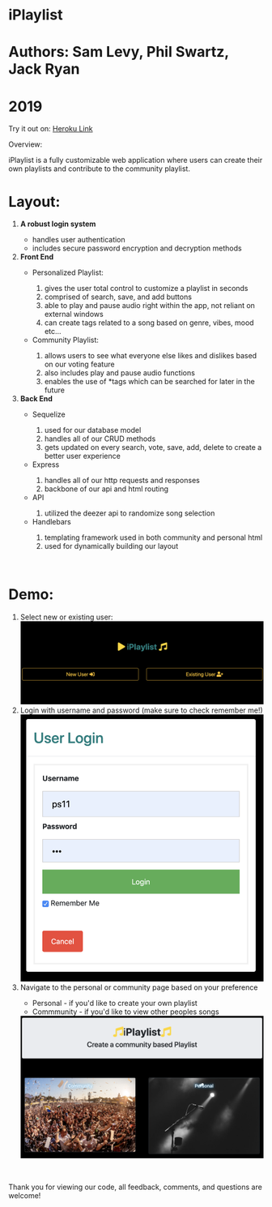 # iPlaylist

# Authors: Sam Levy, Phil Swartz, Jack Ryan
# 2019

Try it out on: 
[Heroku Link](https://fierce-temple-77564.herokuapp.com/)

Overview:

iPlaylist is a fully customizable web application where users can create their own playlists and contribute to the community playlist.


<h1>Layout:</h1>
   
<ol>
<li><strong>A robust login system</strong></li>
   <ul>
      <li>handles user authentication</li>
      <li>includes secure password encryption and decryption methods</li>
   </ul>
   
<li><strong>Front End</strong></li>
   <ul>
      <li>Personalized Playlist:</li>
         <ol>
            <li>gives the user total control to customize a playlist in seconds</li>
            <li>comprised of search, save, and add buttons</li>
            <li>able to play and pause audio right within the app, not reliant on external windows</li>
            <li>can create tags related to a song based on genre, vibes, mood etc...</li>
         </ol>
      
   <li>Community Playlist:</li>
      <ol>
         <li>allows users to see what everyone else likes and dislikes based on our voting feature</li>
         <li>also includes play and pause audio functions</li>
         <li>enables the use of *tags which can be searched for later in the future</li>
      </ol>  
   </ul>
      
<li><strong>Back End</strong></li>
   <ul>
      <li>Sequelize</li>
         <ol>
            <li>used for our database model</li>
            <li>handles all of our CRUD methods</li>
            <li>gets updated on every search, vote, save, add, delete to create a better user experience</li>
         </ol>
   <li>Express</li>
      <ol>
         <li>handles all of our http requests and responses</li>
         <li>backbone of our api and html routing</li>
      </ol>
   <li>API</li>
      <ol>
         <li>utilized the deezer api to randomize song selection</li>
      </ol>
   <li>Handlebars</li>
     <ol>
        <li>templating framework used in both community and personal html</li>
        <li>used for dynamically building our layout</li>
      </ol>
   </ul>
      
 </ol>  
 
 <br>
 <h1>Demo:</h1>

<ol>

   <li>Select new or existing user:</li>
   <img src="./public/images/new_exist.png">

   <br>

   <li>Login with username and password (make sure to check remember me!)</li>
   <img src="./public/images/login.png">

   <br>

   <li>Navigate to the personal or community page based on your preference</li>
   <ul>
      <li>Personal - if you'd like to create your own playlist</li>
      <li>Commmunity - if you'd like to view other peoples songs</li>
   </ul>
   <img src="./public/images/homepage.png">

   <br>

</ol>

<br>
<p>Thank you for viewing our code, all feedback, comments, and questions are welcome!</p>
 
   



